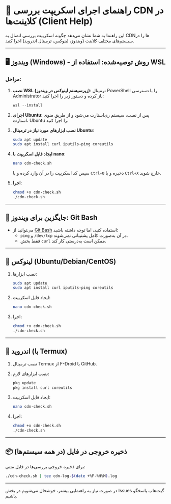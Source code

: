 # 📘 راهنمای اجرای اسکریپت بررسی CDN در کلاینت‌ها (Client Help)

این راهنما به شما نشان می‌دهد چگونه اسکریپت بررسی اتصال به CDNها را در سیستم‌های مختلف کلاینت (ویندوز، لینوکس، ترمینال اندروید) اجرا کنید.

---

## 🖥️ ویندوز (Windows) - روش توصیه‌شده: استفاده از WSL

### مراحل:

1. **نصب WSL (زیرسیستم لینوکس در ویندوز)**:
   ترمینال PowerShell را با دسترسی Administrator باز کرده و دستور زیر را اجرا کنید:
   ```powershell
   wsl --install
   ```

2. **اجرای Ubuntu**:
   پس از نصب، سیستم ری‌استارت می‌شود و از طریق منوی استارت، Ubuntu را اجرا کنید.

3. **نصب ابزارهای مورد نیاز در ترمینال Ubuntu**:
   ```bash
   sudo apt update
   sudo apt install curl iputils-ping coreutils
   ```

4. **ایجاد فایل اسکریپت با nano**:
   ```bash
   nano cdn-check.sh
   ```

   سپس کد اسکریپت را در آن وارد کرده و با `Ctrl+O` ذخیره و با `Ctrl+X` خارج شوید.

5. **اجرا**:
   ```bash
   chmod +x cdn-check.sh
   ./cdn-check.sh
   ```

---

## 🧰 جایگزین برای ویندوز: Git Bash

- می‌توانید از [Git Bash](https://git-scm.com/downloads) استفاده کنید، اما توجه داشته باشید:
  - `ping` و `/dev/tcp` در آن به‌صورت کامل پشتیبانی نمی‌شوند.
  - فقط بخش `curl` ممکن است به‌درستی کار کند.

---

## 🐧 لینوکس (Ubuntu/Debian/CentOS)

1. نصب ابزارها:
   ```bash
   sudo apt update
   sudo apt install curl iputils-ping coreutils
   ```

2. ایجاد فایل اسکریپت:
   ```bash
   nano cdn-check.sh
   ```

3. اجرا:
   ```bash
   chmod +x cdn-check.sh
   ./cdn-check.sh
   ```

---

## 📱 اندروید (با Termux)

1. نصب ترمینال Termux از F-Droid یا GitHub.
2. نصب ابزارهای لازم:
   ```bash
   pkg update
   pkg install curl coreutils
   ```

3. ایجاد فایل اسکریپت:
   ```bash
   nano cdn-check.sh
   ```

4. اجرا:
   ```bash
   chmod +x cdn-check.sh
   ./cdn-check.sh
   ```

---

## 📦 ذخیره خروجی در فایل (در همه سیستم‌ها)

برای ذخیره خروجی بررسی‌ها در فایل متنی:
```bash
./cdn-check.sh | tee cdn-log-$(date +%F-%H%M).log
```

---

در صورت نیاز به راهنمایی بیشتر، خوشحال می‌شویم در بخش Issues گیت‌هاب پاسخگو باشیم.